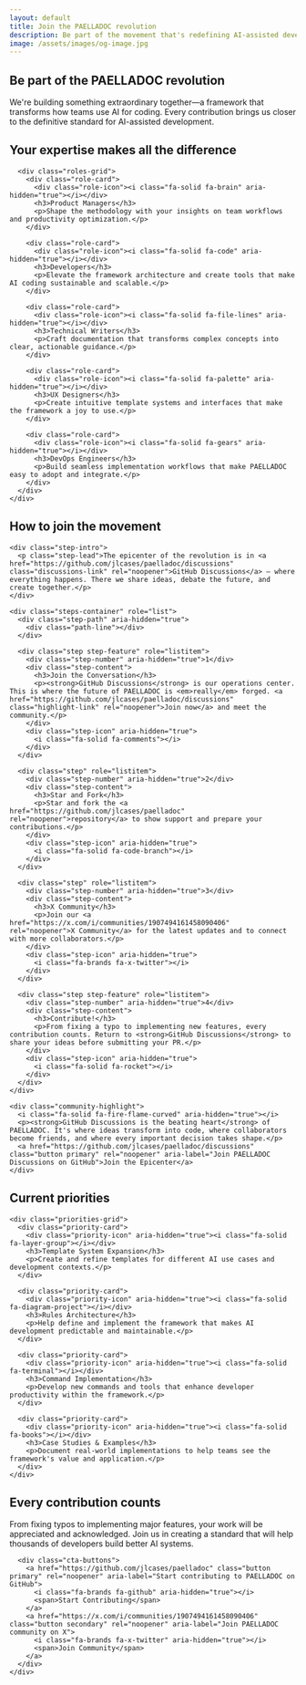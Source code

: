 ```yaml
---
layout: default
title: Join the PAELLADOC revolution
description: Be part of the movement that's redefining AI-assisted development. Contribute your skills to help PAELLADOC become the industry standard.
image: /assets/images/og-image.jpg
---
```


<section class="contribute-hero" aria-labelledby="contribute-hero-heading">
  <div class="container">
    <h1 id="contribute-hero-heading">Be part of the <span class="highlight">PAELLADOC revolution</span></h1>
    <p class="lead">We're building something extraordinary together—a framework that transforms how teams use AI for coding. Every contribution brings us closer to the definitive standard for AI-assisted development.</p>
  </div>
</section>

<section class="contribute-call" aria-labelledby="expertise-heading">
  <div class="container">
    <div class="call-content">
      <h2 id="expertise-heading">Your expertise makes <span>all the difference</span></h2>
      
      <div class="roles-grid">
        <div class="role-card">
          <div class="role-icon"><i class="fa-solid fa-brain" aria-hidden="true"></i></div>
          <h3>Product Managers</h3>
          <p>Shape the methodology with your insights on team workflows and productivity optimization.</p>
        </div>
        
        <div class="role-card">
          <div class="role-icon"><i class="fa-solid fa-code" aria-hidden="true"></i></div>
          <h3>Developers</h3>
          <p>Elevate the framework architecture and create tools that make AI coding sustainable and scalable.</p>
        </div>
        
        <div class="role-card">
          <div class="role-icon"><i class="fa-solid fa-file-lines" aria-hidden="true"></i></div>
          <h3>Technical Writers</h3>
          <p>Craft documentation that transforms complex concepts into clear, actionable guidance.</p>
        </div>
        
        <div class="role-card">
          <div class="role-icon"><i class="fa-solid fa-palette" aria-hidden="true"></i></div>
          <h3>UX Designers</h3>
          <p>Create intuitive template systems and interfaces that make the framework a joy to use.</p>
        </div>
        
        <div class="role-card">
          <div class="role-icon"><i class="fa-solid fa-gears" aria-hidden="true"></i></div>
          <h3>DevOps Engineers</h3>
          <p>Build seamless implementation workflows that make PAELLADOC easy to adopt and integrate.</p>
        </div>
      </div>
    </div>
  </div>
</section>

<section class="join-section" aria-labelledby="join-movement-heading">
  <div class="container">
    <h2 id="join-movement-heading">How to <span class="highlight">join the movement</span></h2>
    
    <div class="step-intro">
      <p class="step-lead">The epicenter of the revolution is in <a href="https://github.com/jlcases/paelladoc/discussions" class="discussions-link" rel="noopener">GitHub Discussions</a> — where everything happens. There we share ideas, debate the future, and create together.</p>
    </div>
    
    <div class="steps-container" role="list">
      <div class="step-path" aria-hidden="true">
        <div class="path-line"></div>
      </div>
      
      <div class="step step-feature" role="listitem">
        <div class="step-number" aria-hidden="true">1</div>
        <div class="step-content">
          <h3>Join the Conversation</h3>
          <p><strong>GitHub Discussions</strong> is our operations center. This is where the future of PAELLADOC is <em>really</em> forged. <a href="https://github.com/jlcases/paelladoc/discussions" class="highlight-link" rel="noopener">Join now</a> and meet the community.</p>
        </div>
        <div class="step-icon" aria-hidden="true">
          <i class="fa-solid fa-comments"></i>
        </div>
      </div>
      
      <div class="step" role="listitem">
        <div class="step-number" aria-hidden="true">2</div>
        <div class="step-content">
          <h3>Star and Fork</h3>
          <p>Star and fork the <a href="https://github.com/jlcases/paelladoc" rel="noopener">repository</a> to show support and prepare your contributions.</p>
        </div>
        <div class="step-icon" aria-hidden="true">
          <i class="fa-solid fa-code-branch"></i>
        </div>
      </div>
      
      <div class="step" role="listitem">
        <div class="step-number" aria-hidden="true">3</div>
        <div class="step-content">
          <h3>X Community</h3>
          <p>Join our <a href="https://x.com/i/communities/1907494161458090406" rel="noopener">X Community</a> for the latest updates and to connect with more collaborators.</p>
        </div>
        <div class="step-icon" aria-hidden="true">
          <i class="fa-brands fa-x-twitter"></i>
        </div>
      </div>
      
      <div class="step step-feature" role="listitem">
        <div class="step-number" aria-hidden="true">4</div>
        <div class="step-content">
          <h3>Contribute!</h3>
          <p>From fixing a typo to implementing new features, every contribution counts. Return to <strong>GitHub Discussions</strong> to share your ideas before submitting your PR.</p>
        </div>
        <div class="step-icon" aria-hidden="true">
          <i class="fa-solid fa-rocket"></i>
        </div>
      </div>
    </div>
    
    <div class="community-highlight">
      <i class="fa-solid fa-fire-flame-curved" aria-hidden="true"></i>
      <p><strong>GitHub Discussions is the beating heart</strong> of PAELLADOC. It's where ideas transform into code, where collaborators become friends, and where every important decision takes shape.</p>
      <a href="https://github.com/jlcases/paelladoc/discussions" class="button primary" rel="noopener" aria-label="Join PAELLADOC Discussions on GitHub">Join the Epicenter</a>
    </div>
  </div>
</section>

<section class="priorities-section" aria-labelledby="priorities-heading">
  <div class="container">
    <h2 id="priorities-heading">Current <span>priorities</span></h2>
    
    <div class="priorities-grid">
      <div class="priority-card">
        <div class="priority-icon" aria-hidden="true"><i class="fa-solid fa-layer-group"></i></div>
        <h3>Template System Expansion</h3>
        <p>Create and refine templates for different AI use cases and development contexts.</p>
      </div>
      
      <div class="priority-card">
        <div class="priority-icon" aria-hidden="true"><i class="fa-solid fa-diagram-project"></i></div>
        <h3>Rules Architecture</h3>
        <p>Help define and implement the framework that makes AI development predictable and maintainable.</p>
      </div>
      
      <div class="priority-card">
        <div class="priority-icon" aria-hidden="true"><i class="fa-solid fa-terminal"></i></div>
        <h3>Command Implementation</h3>
        <p>Develop new commands and tools that enhance developer productivity within the framework.</p>
      </div>
      
      <div class="priority-card">
        <div class="priority-icon" aria-hidden="true"><i class="fa-solid fa-books"></i></div>
        <h3>Case Studies & Examples</h3>
        <p>Document real-world implementations to help teams see the framework's value and application.</p>
      </div>
    </div>
  </div>
</section>

<section class="cta-contribute" aria-labelledby="cta-contribute-heading">
  <div class="container">
    <div class="cta-content">
      <h2 id="cta-contribute-heading"><span>Every contribution counts</span></h2>
      <p>From fixing typos to implementing major features, your work will be appreciated and acknowledged. Join us in creating a standard that will help thousands of developers build better AI systems.</p>
      
      <div class="cta-buttons">
        <a href="https://github.com/jlcases/paelladoc" class="button primary" rel="noopener" aria-label="Start contributing to PAELLADOC on GitHub">
          <i class="fa-brands fa-github" aria-hidden="true"></i>
          <span>Start Contributing</span>
        </a>
        <a href="https://x.com/i/communities/1907494161458090406" class="button secondary" rel="noopener" aria-label="Join PAELLADOC community on X">
          <i class="fa-brands fa-x-twitter" aria-hidden="true"></i>
          <span>Join Community</span>
        </a>
      </div>
    </div>
  </div>
</section> 